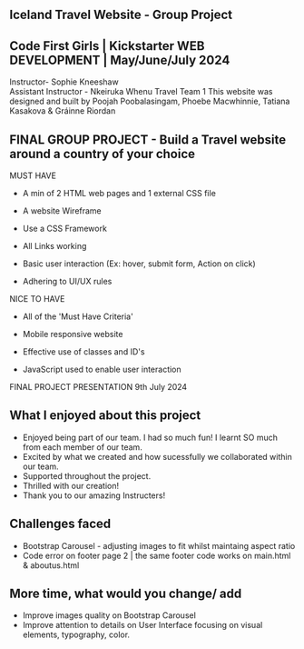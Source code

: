 ## Iceland Travel Website - Group Project

## Code First Girls |   Kickstarter   WEB DEVELOPMENT   | May/June/July 2024

Instructor- Sophie Kneeshaw  
Assistant Instructor - Nkeiruka Whenu
Travel Team 1 
This website was designed and built by 
   Poojah Poobalasingam, Phoebe Macwhinnie, 
   Tatiana Kasakova & Gráinne Riordan

## FINAL GROUP PROJECT - Build a Travel website around a country of your choice
    
MUST HAVE

- A min of 2 HTML web pages and 1 external CSS file

- A website Wireframe

- Use a CSS Framework

- All Links working

- Basic user interaction (Ex: hover, submit form, Action on click)

- Adhering to UI/UX rules


NICE TO HAVE

- All of the 'Must Have Criteria'

- Mobile responsive website

- Effective use of classes and ID's

- JavaScript used to enable user interaction
  
FINAL PROJECT PRESENTATION 9th July 2024

## What I enjoyed about this project
- Enjoyed being part of our team. I had so much fun! I learnt SO much from each member of our team.
- Excited by what we created and how sucessfully we collaborated within our team. 
- Supported throughout the project.
- Thrilled with our creation!
- Thank you to our amazing Instructers!

## Challenges faced
- Bootstrap Carousel - adjusting images to fit whilst maintaing aspect ratio
- Code error on footer page 2 | the same footer code works on main.html & aboutus.html

## More time, what would you change/ add 
- Improve images quality on  Bootstrap Carousel
- Improve attention to details on User Interface focusing on visual elements, typography, color.
